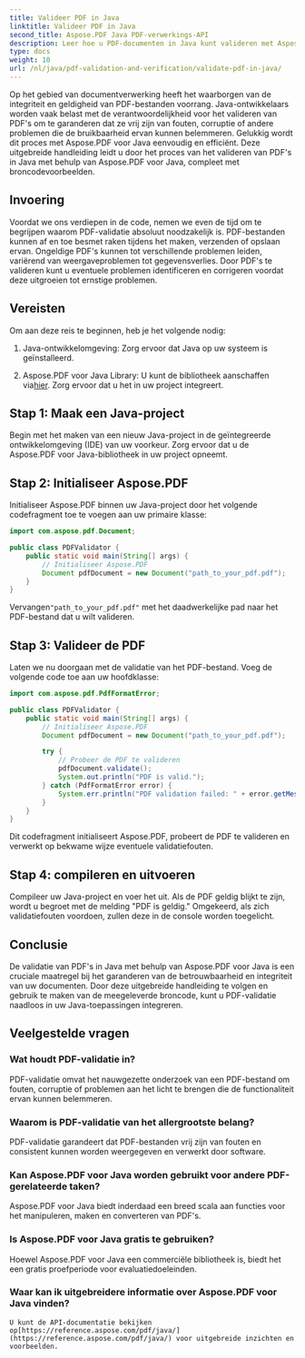 ```yaml
---
title: Valideer PDF in Java
linktitle: Valideer PDF in Java
second_title: Aspose.PDF Java PDF-verwerkings-API
description: Leer hoe u PDF-documenten in Java kunt valideren met Aspose.PDF, zodat u de integriteit en conformiteit van uw PDF-bestanden kunt garanderen.
type: docs
weight: 10
url: /nl/java/pdf-validation-and-verification/validate-pdf-in-java/
---
```


Op het gebied van documentverwerking heeft het waarborgen van de integriteit en geldigheid van PDF-bestanden voorrang. Java-ontwikkelaars worden vaak belast met de verantwoordelijkheid voor het valideren van PDF's om te garanderen dat ze vrij zijn van fouten, corruptie of andere problemen die de bruikbaarheid ervan kunnen belemmeren. Gelukkig wordt dit proces met Aspose.PDF voor Java eenvoudig en efficiënt. Deze uitgebreide handleiding leidt u door het proces van het valideren van PDF's in Java met behulp van Aspose.PDF voor Java, compleet met broncodevoorbeelden.

## Invoering

Voordat we ons verdiepen in de code, nemen we even de tijd om te begrijpen waarom PDF-validatie absoluut noodzakelijk is. PDF-bestanden kunnen af en toe besmet raken tijdens het maken, verzenden of opslaan ervan. Ongeldige PDF's kunnen tot verschillende problemen leiden, variërend van weergaveproblemen tot gegevensverlies. Door PDF's te valideren kunt u eventuele problemen identificeren en corrigeren voordat deze uitgroeien tot ernstige problemen.

## Vereisten

Om aan deze reis te beginnen, heb je het volgende nodig:

1. Java-ontwikkelomgeving: Zorg ervoor dat Java op uw systeem is geïnstalleerd.

2.  Aspose.PDF voor Java Library: U kunt de bibliotheek aanschaffen via[hier](https://releases.aspose.com/pdf/java/). Zorg ervoor dat u het in uw project integreert.

## Stap 1: Maak een Java-project

Begin met het maken van een nieuw Java-project in de geïntegreerde ontwikkelomgeving (IDE) van uw voorkeur. Zorg ervoor dat u de Aspose.PDF voor Java-bibliotheek in uw project opneemt.

## Stap 2: Initialiseer Aspose.PDF

Initialiseer Aspose.PDF binnen uw Java-project door het volgende codefragment toe te voegen aan uw primaire klasse:

```java
import com.aspose.pdf.Document;

public class PDFValidator {
    public static void main(String[] args) {
        // Initialiseer Aspose.PDF
        Document pdfDocument = new Document("path_to_your_pdf.pdf");
    }
}
```

 Vervangen`"path_to_your_pdf.pdf"` met het daadwerkelijke pad naar het PDF-bestand dat u wilt valideren.

## Stap 3: Valideer de PDF

Laten we nu doorgaan met de validatie van het PDF-bestand. Voeg de volgende code toe aan uw hoofdklasse:

```java
import com.aspose.pdf.PdfFormatError;

public class PDFValidator {
    public static void main(String[] args) {
        // Initialiseer Aspose.PDF
        Document pdfDocument = new Document("path_to_your_pdf.pdf");

        try {
            // Probeer de PDF te valideren
            pdfDocument.validate();
            System.out.println("PDF is valid.");
        } catch (PdfFormatError error) {
            System.err.println("PDF validation failed: " + error.getMessage());
        }
    }
}
```

Dit codefragment initialiseert Aspose.PDF, probeert de PDF te valideren en verwerkt op bekwame wijze eventuele validatiefouten.

## Stap 4: compileren en uitvoeren

Compileer uw Java-project en voer het uit. Als de PDF geldig blijkt te zijn, wordt u begroet met de melding "PDF is geldig." Omgekeerd, als zich validatiefouten voordoen, zullen deze in de console worden toegelicht.

## Conclusie

De validatie van PDF's in Java met behulp van Aspose.PDF voor Java is een cruciale maatregel bij het garanderen van de betrouwbaarheid en integriteit van uw documenten. Door deze uitgebreide handleiding te volgen en gebruik te maken van de meegeleverde broncode, kunt u PDF-validatie naadloos in uw Java-toepassingen integreren.


## Veelgestelde vragen

### Wat houdt PDF-validatie in?
   PDF-validatie omvat het nauwgezette onderzoek van een PDF-bestand om fouten, corruptie of problemen aan het licht te brengen die de functionaliteit ervan kunnen belemmeren.

### Waarom is PDF-validatie van het allergrootste belang?
   PDF-validatie garandeert dat PDF-bestanden vrij zijn van fouten en consistent kunnen worden weergegeven en verwerkt door software.

### Kan Aspose.PDF voor Java worden gebruikt voor andere PDF-gerelateerde taken?
   Aspose.PDF voor Java biedt inderdaad een breed scala aan functies voor het manipuleren, maken en converteren van PDF's.

### Is Aspose.PDF voor Java gratis te gebruiken?
   Hoewel Aspose.PDF voor Java een commerciële bibliotheek is, biedt het een gratis proefperiode voor evaluatiedoeleinden.

### Waar kan ik uitgebreidere informatie over Aspose.PDF voor Java vinden?
    U kunt de API-documentatie bekijken op[https://reference.aspose.com/pdf/java/](https://reference.aspose.com/pdf/java/) voor uitgebreide inzichten en voorbeelden.